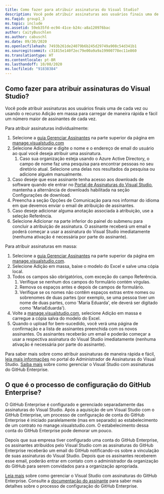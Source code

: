 ```yaml
---
title: Como fazer para atribuir assinaturas do Visual Studio?
description: Você pode atribuir assinaturas aos usuários finais uma de cada vez ou usando o recurso Adição em massa para carregar de maneira rápida e fácil um número maior...
ms.faqid: group1_3
ms.topic: include
ms.assetid: 59eb35fd-ec94-41ce-b24c-a8a120976bac
author: CaityBuschlen
ms.author: cabuschl
ms.date: 09/30/2020
ms.openlocfilehash: 7493b261de24079b6b245d29749a908c54d341b1
ms.sourcegitcommit: c31815e140f2ec79e00a9a9a19900778ec11e860
ms.translationtype: HT
ms.contentlocale: pt-BR
ms.lasthandoff: 10/08/2020
ms.locfileid: "91838384"
---
```

## <a name="how-do-i-assign-visual-studio-subscriptions"></a>Como fazer para atribuir assinaturas do Visual Studio?

Você pode atribuir assinaturas aos usuários finais uma de cada vez ou usando o recurso Adição em massa para carregar de maneira rápida e fácil um número maior de assinantes de cada vez.

Para atribuir assinaturas individualmente:

1. Selecione a [guia Gerenciar Assinantes](https://manage.visualstudio.com/subscribers) na parte superior da página em [manage.visualstudio.com](https://manage.visualstudio.com)
2. Selecione Adicionar e digite o nome e o endereço de email do usuário ao qual você deseja atribuir uma assinatura.
    1. Caso sua organização esteja usando o Azure Active Directory, o campo de nome faz uma pesquisa para encontrar pessoas no seu diretório atual. Selecione uma delas nos resultados da pesquisa ou adicione alguém manualmente.
3. Caso deseje que esse assinante tenha acesso aos downloads de software quando ele entrar no [Portal de Assinaturas do Visual Studio](https://my.visualstudio.com/), mantenha a alternância de downloads habilitada na seção Configurações de download.
4. Preencha a seção Opções de Comunicação para nos informar do idioma em que devemos enviar o email de atribuição de assinantes.
5. Caso deseje adicionar alguma anotação associada à atribuição, use a seleção Referência.
6. Selecione Adicionar na parte inferior do painel do submenu para concluir a atribuição de assinatura. O assinante receberá um email e poderá começar a usar a assinatura do Visual Studio imediatamente (nenhuma ativação é necessária por parte do assinante).

Para atribuir assinaturas em massa:

1. Selecione a [guia Gerenciar Assinantes](https://manage.visualstudio.com/subscribers) na parte superior da página em [manage.visualstudio.com](https://manage.visualstudio.com).
2. Selecione Adição em massa, baixe o modelo do Excel e salve uma cópia local.
3. Todos os campos são obrigatórios, com exceção do campo Referência.
    1. Verifique se nenhum dos campos do formulário contém vírgulas.
    2. Remova os espaços antes e depois de campos de formulário.
    3. Verifique se os nomes não contêm espaços extras entre nomes ou sobrenomes de duas partes (por exemplo, se uma pessoa tiver um nome de duas partes, como 'Maria Eduarda', ele deverá ser digitado como 'MariaEduarda').
4. Volte a [manage.visualstudio.com](https://manage.visualstudio.com), selecione Adição em massa e carregue a cópia salva do modelo do Excel.
5. Quando o upload for bem-sucedido, você verá uma página de confirmação e a lista de assinantes preenchida com os novos assinantes. Os assinantes receberão um email e poderão começar a usar a respectiva assinatura do Visual Studio imediatamente (nenhuma ativação é necessária por parte do assinante).

Para saber mais sobre como atribuir assinaturas de maneira rápida e fácil, [leia mais informações](../../../../assign-license.md#add-a-single-subscriber) no portal do Administrador de Assinaturas do Visual Studio.  [Saiba mais](../../../../assign-github.md) sobre como gerenciar o Visual Studio com assinaturas do GitHub Enterprise. 

## <a name="what-is-the-github-enterprise-setup-process"></a>O que é o processo de configuração do GitHub Enterprise? 

O GitHub Enterprise é configurado e gerenciado separadamente das assinaturas do Visual Studio. Após a aquisição de um Visual Studio com o GitHub Enterprise, um processo de configuração de conta do GitHub Enterprise é iniciado paralelamente (mas em separado) ao estabelecimento de um contrato no manage.visualstudio.com. O estabelecimento dessa conta do GitHub Enterprise pode demorar um pouco.  

Depois que sua empresa tiver configurado uma conta do GitHub Enterprise, os assinantes atribuídos pelo Visual Studio com as assinaturas do GitHub Enterprise receberão um email do GitHub notificando-os sobre a vinculação de suas assinaturas do Visual Studio. Depois que os assinantes receberem esse email, poderão entrar em contato com o administrador da organização do GitHub para serem convidados para a organização apropriada. 

[Leia mais](../../../../assign-github.md) sobre como gerenciar o Visual Studio com assinaturas do GitHub Enterprise. Consulte a [documentação do assinante](../../../../access-github.md) para saber mais detalhes sobre o processo de configuração do GitHub Enterprise. 
